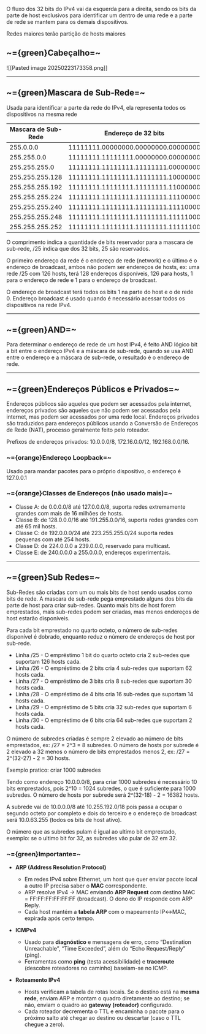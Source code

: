 O fluxo dos 32 bits do IPv4 vai da esquerda para a direita, sendo os bits da parte de host exclusivos para identificar um dentro de uma rede e a parte de rede se mantem para os demais dispositivos.

Redes maiores terão partição de hosts maiores

## ~={green}Cabeçalho=~

![[Pasted image 20250223173358.png]]

---
## ~={green}Mascara de Sub-Rede=~

Usada para identificar a parte da rede do IPv4, ela representa todos os dispositivos na mesma rede

| Mascara de Sub-Rede | Endereço de 32 bits | Comprimento |
|---------------------|---------------------|-------------|
| 255.0.0.0 | 11111111.00000000.00000000.00000000 | /8 |
| 255.255.0.0 | 11111111.11111111.00000000.00000000 | /16 |
| 255.255.255.0 | 11111111.11111111.11111111.00000000 | /24 |
| 255.255.255.128 | 11111111.11111111.11111111.10000000 | /25 |
| 255.255.255.192 | 11111111.11111111.11111111.11000000 | /26 |
| 255.255.255.224 | 11111111.11111111.11111111.11100000 | /27 |
| 255.255.255.240 | 11111111.11111111.11111111.11110000 | /28 |
| 255.255.255.248 | 11111111.11111111.11111111.11111000 | /29 |
| 255.255.255.252 | 11111111.11111111.11111111.11111100 | /30 |

O comprimento indica a quantidade de bits reservador para a mascara de sub-rede, /25 indica que dos 32 bits, 25 são reservados.

O primeiro endereço da rede é o endereço de rede (network) e o último é o endereço de broadcast, ambos não podem ser endereços de hosts, ex: uma rede /25 com 126 hosts, terá 128 endereços disponíveis, 126 para hosts, 1 para o endereço de rede e 1 para o endereço de broadcast.

O endereço de broadcast terá todos os bits 1 na parte do host e o de rede 0. Endereço broadcast é usado quando é necessário acessar todos os dispositivos na rede IPv4.

---
## ~={green}AND=~

Para determinar o endereço de rede de um host IPv4, é feito AND lógico bit a bit entre o endereço IPv4 e a máscara de sub-rede, quando se usa AND entre o endereço e a máscara de sub-rede, o resultado é o endereço de rede.

---
## ~={green}Endereços Públicos e Privados=~

Endereços públicos são aqueles que podem ser acessados pela internet, endereços privados são aqueles que não podem ser acessados pela internet, mas podem ser acessados por uma rede local.
Endereços privados são traduzidos para endereços públicos usando a Conversão de Endereços de Rede (NAT), processo geralmente feito pelo roteador.

Prefixos de endereços privados: 10.0.0.0/8, 172.16.0.0/12, 192.168.0.0/16.

### ~={orange}Endereço Loopback=~

Usado para mandar pacotes para o próprio dispositivo, o endereço é 127.0.0.1

### ~={orange}Classes de Endereços (não usado mais)=~

* Classe A: de 0.0.0.0/8 até 127.0.0.0/8, suporta redes extremamente grandes com mais de 16 milhões de hosts.
* Classe B: de 128.0.0.0/16 até 191.255.0.0/16, suporta redes grandes com até 65 mil hosts.
* Classe C: de 192.0.0.0/24 até 223.255.255.0/24 suporta redes pequenas com até 254 hosts.
* Classe D: de 224.0.0.0 a 239.0.0.0, reservado para multicast.
* Classe E: de 240.0.0.0 a 255.0.0.0, endereços experimentais.

---
## ~={green}Sub Redes=~

Sub-Redes são criadas com um ou mais bits de host sendo usados como bits de rede. A mascara de sub-rede pega emprestado alguns dos bits da parte de host para criar sub-redes. Quanto mais bits de host forem emprestados, mais sub-redes podem ser criadas, mas menos endereços de host estarão disponíveis.

Para cada bit emprestado no quarto octeto, o número de sub-redes disponível é dobrado, enquanto reduz o número de endereços de host por sub-rede.

* Linha /25 - O empréstimo 1 bit do quarto octeto cria 2 sub-redes que suportam 126 hosts cada.
* Linha /26 - O empréstimo de 2 bits cria 4 sub-redes que suportam 62 hosts cada.
* Linha /27 - O empréstimo de 3 bits cria 8 sub-redes que suportam 30 hosts cada.
* Linha /28 - O empréstimo de 4 bits cria 16 sub-redes que suportam 14 hosts cada.
* Linha /29 - O empréstimo de 5 bits cria 32 sub-redes que suportam 6 hosts cada.
* Linha /30 - O empréstimo de 6 bits cria 64 sub-redes que suportam 2 hosts cada.

O número de subredes criadas é sempre 2 elevado ao número de bits emprestados, ex: /27 = 2^3 = 8 subredes. O número de hosts por subrede é 2 elevado a 32 menos o número de bits emprestados menos 2, ex: /27 = 2^(32-27) - 2 = 30 hosts.

Exemplo pratico: criar 1000 subredes

Tendo como endereço 10.0.0.0/8, para criar 1000 subredes é necessário 10 bits emprestados, pois 2^10 = 1024 subredes, o que é suficiente para 1000 subredes. O número de hosts por subrede será 2^(32-18) - 2 = 16382 hosts.

A subrede vai de 10.0.0.0/8 até 10.255.192.0/18 pois passa a ocupar o segundo octeto por completo e dois do terceiro e o endereço de broadcast será 10.0.63.255 (todos os bits de host ativo).

O número que as subredes pulam é igual ao ultimo bit emprestado, exemplo: se o ultimo bit for 32, as subredes vão pular de 32 em 32.


### ~={green}Importante=~

- **ARP (Address Resolution Protocol)**
    
    - Em redes IPv4 sobre Ethernet, um host que quer enviar pacote local a outro IP precisa saber o **MAC** correspondente.
    - ARP resolve IPv4 → MAC enviando **ARP Request** com destino MAC = FF:FF:FF:FF:FF:FF (broadcast). O dono do IP responde com ARP Reply.
    - Cada host mantém a **tabela ARP** com o mapeamento IP↔MAC, expirada após certo tempo.
- **ICMPv4**
    
    - Usado para **diagnóstico** e mensagens de erro, como “Destination Unreachable”, “Time Exceeded”, além do “Echo Request/Reply” (ping).
    - Ferramentas como **ping** (testa acessibilidade) e **traceroute** (descobre roteadores no caminho) baseiam-se no ICMP.
- **Roteamento IPv4**
    
    - Hosts verificam a tabela de rotas locais. Se o destino está na **mesma rede**, enviam ARP e montam o quadro diretamente ao destino; se não, enviam o quadro ao **gateway (roteador)** configurado.
    - Cada roteador decrementa o TTL e encaminha o pacote para o próximo salto até chegar ao destino ou descartar (caso o TTL chegue a zero).